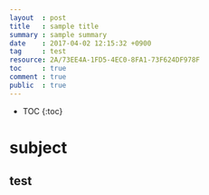 ```yaml
---
layout  : post
title   : sample title
summary : sample summary
date    : 2017-04-02 12:15:32 +0900
tag     : test
resource: 2A/73EE4A-1FD5-4EC0-8FA1-73F624DF978F
toc     : true
comment : true
public  : true
---
```

* TOC
{:toc}

# subject

## test
